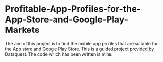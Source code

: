 # Profitable-App-Profiles-for-the-App-Store-and-Google-Play-Markets
The aim of this project is to find the mobile app profiles that are suitable for the App store and Google Play Store. 
This is a guided project provided by Dataquest. The code which has been written is mine. 
